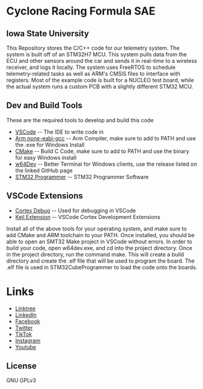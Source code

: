 # Cyclone Racing Formula SAE
## Iowa State University

This Repository stores the C/C++ code for our telemetry system. The system is built off of an STM32H7 MCU. This system pulls data from the ECU and other sensors around the car and sends it in real-time to a wireless receiver, and logs it locally. The system uses FreeRTOS to schedule telemetry-related tasks as well as ARM's CMSIS files to interface with registers. Most of the example code is built for a NUCLEO test board, while the actual system runs a custom PCB with a slightly different STM32 MCU.

## Dev and Build Tools
These are the required tools to develop and build this code
- [VSCode](https://code.visualstudio.com/download) -- The IDE to write code in
- [Arm none-eabi-gcc](https://developer.arm.com/downloads/-/gnu-rm) -- Arm Compiler, make sure to add to PATH and use the .exe for Windows Install
- [CMake](https://cmake.org/download/) -- Build C Code, make sure to add to PATH and use the binary for easy Windows install
- [w64Dev](https://github.com/skeeto/w64devkit) -- Better Terminal for Windows clients, use the release listed on the linked GitHub page
- [STM32 Programmer](https://www.st.com/en/development-tools/stm32cubeprog.html) -- STM32 Programmer Software
## VSCode Extensions
- [Cortex Debug](https://marketplace.visualstudio.com/items?itemName=marus25.cortex-debug) -- Used for debugging in VSCode
- [Keil Extension](https://marketplace.visualstudio.com/items?itemName=Arm.keil-studio-pack) -- VSCode Cortex Development Extensions

Install all of the above tools for your operating system, and make sure to add CMake and ARM toolchain to your PATH. Once installed, you should be able to open an SMT32 Make project in VSCode without errors. In order to build your code, open w64dev.exe, and cd into the project directory. Once in the project directory, run the command make. This will create a build directory and create the .elf file that will be used to program the board. The .elf file is used in STM32CubeProgrammer to load the code onto the boards.

# Links
- [Linktree](https://linktr.ee/cycloneracing)
- [LinkedIn](https://www.linkedin.com/company/cyclone-racing/)
- [Facebook](https://www.facebook.com/CycloneRacingUS/)
- [Twitter](https://twitter.com/cycloneracingus?lang=en)
- [TikTok](https://www.tiktok.com/@cycloneracing)
- [Instagram](https://www.instagram.com/cycloneracingus/)
- [Youtube](https://www.youtube.com/channel/UCQaE_Bqq185kTRbl6uPepTg/videos)

## License

GNU GPLv3
